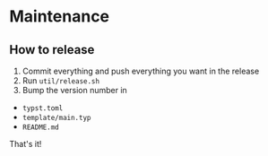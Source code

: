 # Maintenance

## How to release

1. Commit everything and push everything you want in the release
2. Run `util/release.sh`
3. Bump the version number in
  - `typst.toml`
  - `template/main.typ`
  - `README.md`

That's it!
